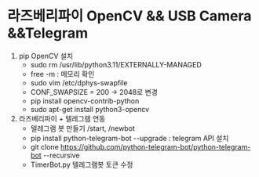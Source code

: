 # 라즈베리파이 OpenCV && USB Camera &&Telegram
1. pip OpenCV 설치
   - sudo rm /usr/lib/python3.11/EXTERNALLY-MANAGED
   - free -m : 메모리 확인
   - sudo vim /etc/dphys-swapfile  
   - CONF_SWAPSIZE = 200 -> 2048로 변경
   - pip install opencv-contrib-python
   - sudo apt-get install python3-opencv
2. 라즈베리파이 + 텔레그램 연동
   - 텔레그램 봇 만들기 /start, /newbot
   - pip install python-telegram-bot --upgrade : telegram API 설치
   - git clone https://github.com/python-telegram-bot/python-telegram-bot --recursive
   - TimerBot.py 텔레그램봇 토큰 수정
   

